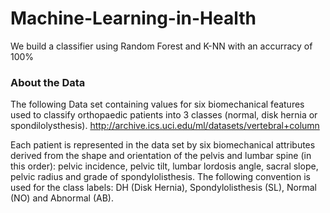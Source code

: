 # Machine-Learning-in-Health
We build a classifier using Random Forest and K-NN with an accurracy of 100% 

### About the Data
The following  Data set containing values for six biomechanical features used to classify orthopaedic patients into 3 classes (normal, disk hernia or spondilolysthesis). http://archive.ics.uci.edu/ml/datasets/vertebral+column

Each patient is represented in the data set by six biomechanical attributes derived from the shape and orientation of the pelvis and lumbar spine (in this order): pelvic incidence, pelvic tilt, lumbar lordosis angle, sacral slope, pelvic radius and grade of spondylolisthesis. The following convention is used for the class labels: DH (Disk Hernia), Spondylolisthesis (SL), Normal (NO) and Abnormal (AB).
